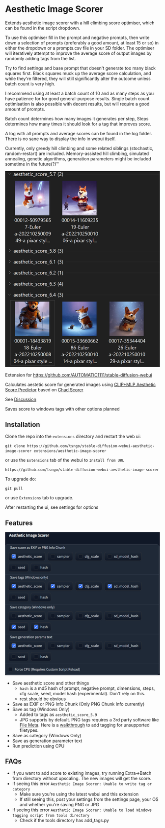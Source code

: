 # Aesthetic Image Scorer

Extends aesthetic image scorer with a hill climbing score optimiser, which can be found in the script dropdown.

To use this optimiser fill in the prompt and negative prompts, then write down a selection of prompts (preferably a good amount, at least 15 or so) in either the dropdown or a prompts.csv file in your SD folder. The optimiser will iteratively attempt to improve the average score of output images by randomly adding tags from the list.

Try to find settings and base prompt that doesn't generate too many black squares first.
Black squares muck up the average score calculation, and while they're filtered, they will still significantly alter the outcome unless batch count is very high.

I recommend using at least a batch count of 10 and as many steps as you have patience for for good general-purpose results. Single batch count optimisation is also possible with decent results, but will require a good amount of prompts.

Batch count determines how many images it generates per step, Steps determines how many times it should look for a tag that improves score.

A log with all prompts and average scores can be found in the log folder. There is no sane way to display the info in webui itself.

Currently, only greedy hill climbing and some related siblings (stochastic, random-restart) are included. Memory-assisted hill climbing, simulated annealing, genetic algorithms, generation parameters might be included sometime in the future(?)™


![](tag_group_by.png)

Extension for https://github.com/AUTOMATIC1111/stable-diffusion-webui

Calculates aestetic score for generated images using [CLIP+MLP Aesthetic Score Predictor](https://github.com/christophschuhmann/improved-aesthetic-predictor) based on [Chad Scorer](https://github.com/grexzen/SD-Chad/blob/main/chad_scorer.py)

See [Discussion](https://github.com/AUTOMATIC1111/stable-diffusion-webui/discussions/1831)

Saves score to windows tags with other options planned

## Installation
Clone the repo into the `extensions` directory and restart the web ui:

```commandline
git clone https://github.com/tsngo/stable-diffusion-webui-aesthetic-image-scorer extensions/aesthetic-image-scorer
```

or use the `Extensions` tab of the webui to `Install from URL`

```commandline
https://github.com/tsngo/stable-diffusion-webui-aesthetic-image-scorer
```


To upgrade do:

```commandline
git pull
```

or use `Extensions` tab to upgrade.

After restarting the ui, see settings for options

## Features
![](settings_section.png)
- Save aesthetic score and other things
    - `hash` is a md5 hash of prompt, negative prompt, dimensions, steps, cfg scale, seed, model hash (experimental). Don't rely on this. 
    - rest should be obvious
- Save as EXIF or PNG Info Chunk (Only PNG Chunk Info currently)
- Save as tag (Windows Only)
    - Added to tags as `aesthetic_score_5.9`
    - JPG supports by default. PNG tags requires a 3rd party software like [File Meta](https://github.com/Dijji/FileMeta/releases). Here is a [walkthrough](https://www.thewindowsclub.com/enable-tags-for-unsupported-files-windows) to add tagging for unsupported filetypes.
- Save as category (Windows Only)
- Save as generation parameter text
- Run prediction using CPU

## FAQs
- If you want to add score to existing images, try running Extra->Batch from directory without upscaling. The new images will get the score.
- If seeing this error `Aesthetic Image Scorer: Unable to write tag or category`
    - Make sure you're using the latest webui and this extension
    - If still seeing this, post your settings from the settings page, your OS and whether you're saving PNG or JPG
- If seeing this error `Aesthetic Image Scorer: Unable to load Windows tagging script from tools directory`
    - Check if the tools directory has add_tags.py
